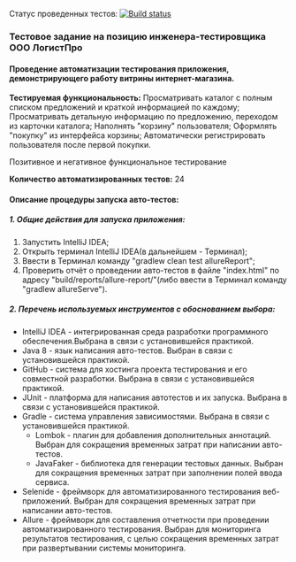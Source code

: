 Статус проведенных тестов:
[![Build status](https://ci.appveyor.com/api/projects/status/1hoaj1pqi7wyit1r?svg=true)](https://ci.appveyor.com/project/AleksandrZhuravel/aqa-diploma)








### Тестовое задание на позицию инженера-тестировщика ООО ЛогистПро
#### Проведение автоматизации тестирования приложения, демонстрирующего работу витрины интернет-магазина.
**Тестируемая функциональность:** Просматривать каталог с полным списком предложений и краткой информацией по каждому;
                                  Просматривать детальную информацию по предложению, переходом из карточки каталога;
                                  Наполнять "корзину" пользователя;
                                  Оформлять "покупку" из интерфейса корзины;
                                  Автоматически регистрировать пользователя после первой покупки.

Позитивное и негативное функциональное тестирование

**Количество автоматизированных тестов:** 24

#### Описание процедуры запуска авто-тестов:

##### 1. Общие действия для запуска приложения:

1) Запустить IntelliJ IDEA;
2) Открыть терминал IntelliJ IDEA(в дальнейшем - Терминал);
3) Ввести в Терминал команду "gradlew clean test allureReport";
4) Проверить отчёт о проведении авто-тестов в файле "index.html" по адресу "build/reports/allure-report/"(либо ввести в Терминал команду "gradlew allureServe").

##### 2. Перечень используемых инструментов с обоснованием выбора:
   * IntelliJ IDEA -  интегрированная среда разработки программного обеспечения.Выбрана в связи с установившейся практикой.
   * Java 8 - язык написания авто-тестов. Выбран в связи с установившейся практикой.
   * GitHub - система для хостинга проекта тестирования и его совместной разработки. Выбрана в связи с установившейся практикой.
   * JUnit - платформа для написания автотестов и их запуска. Выбрана в связи с установившейся практикой. 
   * Gradle - система управления зависимостями. Выбрана в связи с установившейся практикой.
       * Lombok - плагин для добавления дополнительных аннотаций. Выбран для сокращения временных затрат при написании авто-тестов.
	   * JavaFaker - библиотека для генерации тестовых данных. Выбран для сокращения временных затрат при заполнении полей ввода сервиса.
   * Selenide - фреймворк для автоматизированного тестирования веб-приложений.  Выбран для сокращения временных затрат при написании авто-тестов.
   * Allure - фреймворк для составления отчетности при проведении автоматизированного тестирования. Выбран для мониторинга результатов тестирования, 
     с целью сокращения временных затрат при развертывании системы мониторинга.
  